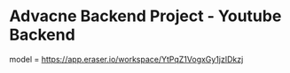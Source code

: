 # Advacne Backend Project - Youtube Backend 


model = https://app.eraser.io/workspace/YtPqZ1VogxGy1jzIDkzj

